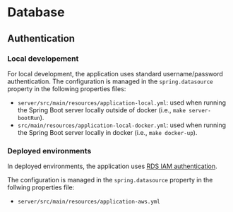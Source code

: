 # Database

## Authentication

### Local developement

For local development, the application uses standard username/password
authentication. The configuration is managed in the `spring.datasource`
property in the following properties files:

- `server/src/main/resources/application-local.yml`: used when running the
  Spring Boot server locally outside of docker (i.e., `make server-bootRun`).
- `src/main/resources/application-local-docker.yml`: used when running the
  Spring Boot server locally in docker (i.e., `make docker-up`).

### Deployed environments

In deployed environments, the application uses [RDS IAM
authentication](https://docs.aws.amazon.com/AmazonRDS/latest/UserGuide/UsingWithRDS.IAMDBAuth.Connecting.html).

The configuration is managed in the `spring.datasource` property in the
follwing properties file:

- `server/src/main/resources/application-aws.yml`
